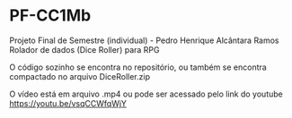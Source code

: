 # PF-CC1Mb
Projeto Final de Semestre (individual) - Pedro Henrique Alcântara Ramos
Rolador de dados (Dice Roller) para RPG

O código sozinho se encontra no repositório, ou também se encontra compactado no arquivo DiceRoller.zip

O vídeo está em arquivo .mp4 ou pode ser acessado pelo link do youtube https://youtu.be/vsqCCWfqWjY
